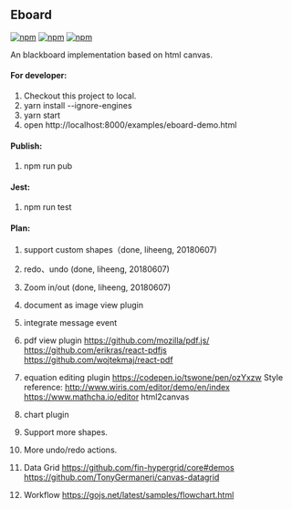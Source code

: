 ## Eboard 
[![npm](https://img.shields.io/npm/v/eboard.svg?style=flat-square)](https://www.npmjs.com/package/eboard)
[![npm](https://img.shields.io/npm/l/eboard.svg?style=flat-square)](https://www.npmjs.com/package/eboard)
[![npm](https://img.shields.io/npm/dm/eboard.svg?style=flat-square)](https://www.npmjs.com/package/eboard)

An blackboard implementation based on html canvas.


#### For developer:
1. Checkout this project to local.
2. yarn install --ignore-engines
3. yarn start
4. open http://localhost:8000/examples/eboard-demo.html

#### Publish:
1. npm run pub

#### Jest:
1. npm run test

#### Plan:
1. support custom shapes（done, liheeng, 20180607)

2. redo、undo (done, liheeng, 20180607)

3. Zoom in/out (done, liheeng, 20180607)

4. document as image view plugin

5. integrate message event

6. pdf view plugin
https://github.com/mozilla/pdf.js/ https://github.com/erikras/react-pdfjs
https://github.com/wojtekmaj/react-pdf

7. equation editing plugin
  https://codepen.io/tswone/pen/ozYxzw
  Style reference: http://www.wiris.com/editor/demo/en/index
  https://www.mathcha.io/editor
  html2canvas
  
8. chart plugin

9. Support more shapes.

10. More undo/redo actions.

11. Data Grid
  https://github.com/fin-hypergrid/core#demos
  https://github.com/TonyGermaneri/canvas-datagrid
  
12. Workflow
https://gojs.net/latest/samples/flowchart.html
